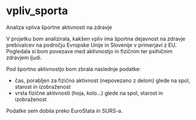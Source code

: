 # vpliv_sporta
Analiza vpliva športne aktivnosti na zdravje

V projetku bom analizirala, kakšen vpliv ima športna dejavnost na zdravje prebivalcev na področju Evropske Unije in Slovenije v primerjavi z EU. Pogledala si bom povezave med aktivnostjo in fizičnim ter psihičnim zdravjem ljudi.

Pod športno aktivnostjo bom zbrala naslednje podatke:
- čas, porabljen za fizično aktivnost (nepovezano z delom) glede na spol, starost in izobraženost
- vrsta fizične aktivnosti (hoja, kolo...) glede na spol, starost in izobraženost

Podatke sem dobila preko EuroStata in SURS-a.

